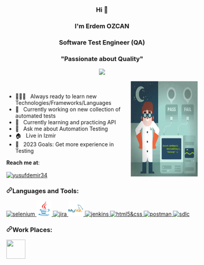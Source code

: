 
<h3 align="center">Hi 👋 </h3>
<h3 align="center">I'm Erdem OZCAN</h3>
<h3 align="center"> Software Test Engineer (QA)</h3>
<h3 align="center">"Passionate about Quality"</h3>

<p  align="center">
<img src="https://user-images.githubusercontent.com/73097560/115834477-dbab4500-a447-11eb-908a-139a6edaec5c.gif">             
<br>

 
 <div align='right'>
<p align="right"> 
        <a href="https://www.linkedin.com/in/erdem-ozcan-a4234b219/"><img src='workflows/pass-fail.gif' height=250 width="35%"
   align="right"/> 
 </a></p></div>
 
- 👨🏼‍💻 &nbsp; Always ready to learn new Technologies/Frameworks/Languages
- 🔭 &nbsp; Currently working on new collection of automated tests 
- 🌱 &nbsp; Currently learning and practicing API
- 💬 &nbsp; Ask me about Automation Testing
- 🏠 &nbsp; Live in Izmir
- 🥅 &nbsp; 2023 Goals: Get more experience in Testing


</svg></a>**Reach me at**:</h3>
<p align="left" dir="auto">
<a href="https://www.linkedin.com/in/erdem-ozcan-a4234b219/" rel="nofollow"><img align="center" src="https://camo.githubusercontent.com/a80d00f23720d0bc9f55481cfcd77ab79e141606829cf16ec43f8cacc7741e46/68747470733a2f2f696d672e736869656c64732e696f2f62616467652f4c696e6b6564496e2d3030373742353f7374796c653d666f722d7468652d6261646765266c6f676f3d6c696e6b6564696e266c6f676f436f6c6f723d7768697465" alt="yusufdemir34" height="32" width="101" style="max-width: 100%;"></a>
</p>



<h3 align="left" dir="auto"><a id="user-content-languages-and-tools" class="anchor" aria-hidden="true" href="#languages-and-tools"><svg class="octicon octicon-link" viewBox="0 0 16 16" version="1.1" width="16" height="16" aria-hidden="true"><path fill-rule="evenodd" d="M7.775 3.275a.75.75 0 001.06 1.06l1.25-1.25a2 2 0 112.83 2.83l-2.5 2.5a2 2 0 01-2.83 0 .75.75 0 00-1.06 1.06 3.5 3.5 0 004.95 0l2.5-2.5a3.5 3.5 0 00-4.95-4.95l-1.25 1.25zm-4.69 9.64a2 2 0 010-2.83l2.5-2.5a2 2 0 012.83 0 .75.75 0 001.06-1.06 3.5 3.5 0 00-4.95 0l-2.5 2.5a3.5 3.5 0 004.95 4.95l1.25-1.25a.75.75 0 00-1.06-1.06l-1.25 1.25a2 2 0 01-2.83 0z"></path></svg></a>Languages and Tools:</h3>
<p align="left" dir="auto">
      <a href="https://www.selenium.dev/" rel="nofollow">
        <img src="https://camo.githubusercontent.com/e83ef419905b52262647e90d4c21c5582010a1c79fc1d77fb147b8103a063185/68747470733a2f2f75706c6f61642e77696b696d656469612e6f72672f77696b6970656469612f636f6d6d6f6e732f7468756d622f642f64352f53656c656e69756d5f4c6f676f2e706e672f32323070782d53656c656e69756d5f4c6f676f2e706e67" alt="selenium" width="40" height="40" data-canonical-src="https://upload.wikimedia.org/wikipedia/commons/thumb/d/d5/Selenium_Logo.png/220px-Selenium_Logo.png" style="max-width: 100%;">
      </a>
      <a href="https://www.java.com" rel="nofollow">
        <img src="https://raw.githubusercontent.com/devicons/devicon/master/icons/java/java-original.svg" alt="java" width="40" height="40" style="max-width: 100%;">
      </a>
      <a href="https://www.atlassian.com/software/jira" rel="nofollow">
        <img src="https://camo.githubusercontent.com/d719d494d098a065aa4109e33e3537f0b42c1891b3e92edcb858e6690f7dcf56/68747470733a2f2f7265732e636c6f7564696e6172792e636f6d2f6865766f2f696d6167652f75706c6f61642f635f7363616c652c775f3330302c685f3137382c6470725f322f665f6175746f2c715f6175746f2f76313633373931363331382f6865766f2d6c6561726e2f4a6972612d54657374696e672d4a6972612d6c6f676f2e706e673f5f693d4141" alt="jira" width="40" height="40" data-canonical-src="https://res.cloudinary.com/hevo/image/upload/c_scale,w_300,h_178,dpr_2/f_auto,q_auto/v1637916318/hevo-learn/Jira-Testing-Jira-logo.png?_i=AA" style="max-width: 100%;">
      </a>
      <a href="https://www.mysql.com/" rel="nofollow"> <img src="https://raw.githubusercontent.com/devicons/devicon/master/icons/mysql/mysql-original-wordmark.svg" alt="mysql" width="40" height="40" style="max-width: 100%;"> 
      </a>
      <a href="https://www.jenkins.io/doc/book/using/using-local-language/" rel="nofollow">
        <img src="https://camo.githubusercontent.com/525519d42dcb9ea987abd667c5100b32ff2bfaba88c15200689d3191d13f9962/68747470733a2f2f6f67757a68616e696e616e2e6769746c61622e696f2f6173736574732f696d672f6a656e6b696e732e6a7067" alt="jenkins" width="40" height="40" data-canonical-src="https://oguzhaninan.gitlab.io/assets/img/jenkins.jpg" style="max-width: 100%;">
      </a>
      <a href="https://www.w3.org/html/" rel="nofollow">
        <img src="https://camo.githubusercontent.com/18548f9c5fed676b6d9248bc218365ac439bd9e3e69c6f740fe06b61bbf11ced/68747470733a2f2f69302e77702e636f6d2f6373732d747269636b732e636f6d2f77702d636f6e74656e742f75706c6f6164732f323032312f30312f68746d6c352d637373332e6a70673f726573697a653d3439382532433234392673736c3d31" alt="html5&amp;css" width="100" height="40" data-canonical-src="https://i0.wp.com/css-tricks.com/wp-content/uploads/2021/01/html5-css3.jpg?resize=498%2C249&amp;ssl=1" style="max-width: 100%;">
      </a>
      <a href="https://postman.com" rel="nofollow">
        <img src="https://camo.githubusercontent.com/93b32389bf746009ca2370de7fe06c3b5146f4c99d99df65994f9ced0ba41685/68747470733a2f2f7777772e766563746f726c6f676f2e7a6f6e652f6c6f676f732f676574706f73746d616e2f676574706f73746d616e2d69636f6e2e737667" alt="postman" width="40" height="40" data-canonical-src="https://www.vectorlogo.zone/logos/getpostman/getpostman-icon.svg" style="max-width: 100%;">
      </a>
      <a href="https://www.rapid7.com/fundamentals/software-development-life-cycle-sdlc/" rel="nofollow">
        <img src="https://camo.githubusercontent.com/8897807b5f6c9bd998e25b870beeff1e55f27a8cf223dac41197d9181c8feccf/68747470733a2f2f6f7574736d6172747465616d2e636f6d2f77702d636f6e74656e742f75706c6f6164732f323032302f30332f496d6167652d66726f6d2d694f532e6a7067" alt="sdlc" width="40" height="40" data-canonical-src="https://outsmartteam.com/wp-content/uploads/2020/03/Image-from-iOS.jpg" style="max-width: 100%;">
      </a>
    </p>
</article>
  </div>
  <h3 align="left" dir="auto"><a id="user-content-work-places" class="anchor" aria-hidden="true" href="#work-places"><svg class="octicon octicon-link" viewBox="0 0 16 16" version="1.1" width="16" height="16" aria-hidden="true"><path fill-rule="evenodd" d="M7.775 3.275a.75.75 0 001.06 1.06l1.25-1.25a2 2 0 112.83 2.83l-2.5 2.5a2 2 0 01-2.83 0 .75.75 0 00-1.06 1.06 3.5 3.5 0 004.95 0l2.5-2.5a3.5 3.5 0 00-4.95-4.95l-1.25 1.25zm-4.69 9.64a2 2 0 010-2.83l2.5-2.5a2 2 0 012.83 0 .75.75 0 001.06-1.06 3.5 3.5 0 00-4.95 0l-2.5 2.5a3.5 3.5 0 004.95 4.95l1.25-1.25a.75.75 0 00-1.06-1.06l-1.25 1.25a2 2 0 01-2.83 0z"></path></svg></a>Work Places:</h3>
  <p dir="auto">
  <a target="_blank" rel="noopener noreferrer nofollow" href="https://camo.githubusercontent.com/1567f8428ff6fb5023d305e4d92a37c8e9d3060c943893698b4c904781d8815a/68747470733a2f2f7062732e7477696d672e636f6d2f70726f66696c655f696d616765732f313230363631383231353736373538343736392f7a6c3438457568435f343030783430302e6a7067"><img src="https://camo.githubusercontent.com/1567f8428ff6fb5023d305e4d92a37c8e9d3060c943893698b4c904781d8815a/68747470733a2f2f7062732e7477696d672e636f6d2f70726f66696c655f696d616765732f313230363631383231353736373538343736392f7a6c3438457568435f343030783430302e6a7067" width="50" height="50" data-canonical-src="https://pbs.twimg.com/profile_images/1206618215767584769/zl48EuhC_400x400.jpg" style="max-width: 100%;"></a></p>
